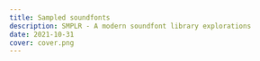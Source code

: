 ```yaml
---
title: Sampled soundfonts
description: SMPLR - A modern soundfont library explorations
date: 2021-10-31
cover: cover.png
---
```


<script setup>
import { synth as AppSynth } from "#/use";
  import { onBeforeUnmount, onMounted } from "vue";

onMounted(() => {
  AppSynth.state.midi = false
})

onBeforeUnmount(() => {
  AppSynth.state.midi = true
})
</script>

<client-only>
<Synth-font />
</client-only>
